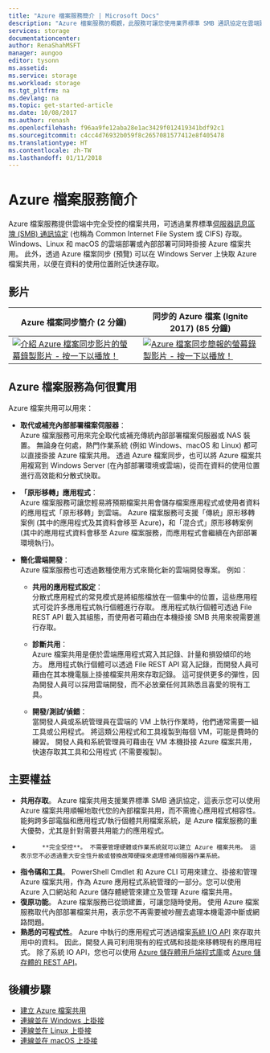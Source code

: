 ```yaml
---
title: "Azure 檔案服務簡介 | Microsoft Docs"
description: "Azure 檔案服務的概觀，此服務可讓您使用業界標準 SMB 通訊協定在雲端建立和使用網路檔案共用。"
services: storage
documentationcenter: 
author: RenaShahMSFT
manager: aungoo
editor: tysonn
ms.assetid: 
ms.service: storage
ms.workload: storage
ms.tgt_pltfrm: na
ms.devlang: na
ms.topic: get-started-article
ms.date: 10/08/2017
ms.author: renash
ms.openlocfilehash: f96aa9fe12aba28e1ac3429f012419341bdf92c1
ms.sourcegitcommit: c4cc4d76932b059f8c2657081577412e8f405478
ms.translationtype: HT
ms.contentlocale: zh-TW
ms.lasthandoff: 01/11/2018
---
```

# <a name="introduction-to-azure-files"></a>Azure 檔案服務簡介
Azure 檔案服務提供雲端中完全受控的檔案共用，可透過業界標準[伺服器訊息區塊 (SMB) 通訊協定](https://msdn.microsoft.com/library/windows/desktop/aa365233.aspx) (也稱為 Common Internet File System 或 CIFS) 存取。 Windows、Linux 和 macOS 的雲端部署或內部部署可同時掛接 Azure 檔案共用。 此外，透過 Azure 檔案同步 (預覽) 可以在 Windows Server 上快取 Azure 檔案共用，以便在資料的使用位置附近快速存取。

## <a name="videos"></a>影片
| Azure 檔案同步簡介 (2 分鐘) | 同步的 Azure 檔案 (Ignite 2017) (85 分鐘)  |
|-|-|
| [![介紹 Azure 檔案同步影片的螢幕錄製影片 - 按一下以播放！](./media/storage-files-introduction/azure-file-sync-video-snapshot.png)](https://www.youtube.com/watch?v=Zm2w8-TRn-o) | [![Azure 檔案同步簡報的螢幕錄製影片 - 按一下以播放！](./media/storage-files-introduction/azure-files-ignite-2017-video.png)](https://www.youtube.com/watch?v=r26jWDGF_rg) |

## <a name="why-azure-files-is-useful"></a>Azure 檔案服務為何很實用
Azure 檔案共用可以用來：

* **取代或補充內部部署檔案伺服器**：  
    Azure 檔案服務可用來完全取代或補充傳統內部部署檔案伺服器或 NAS 裝置。 無論身在何處，熱門作業系統 (例如 Windows、macOS 和 Linux) 都可以直接掛接 Azure 檔案共用。 透過 Azure 檔案同步，也可以將 Azure 檔案共用複寫到 Windows Server (在內部部署環境或雲端)，從而在資料的使用位置進行高效能和分散式快取。

* **「原形移轉」應用程式**：  
    Azure 檔案服務可讓您輕易將預期檔案共用會儲存檔案應用程式或使用者資料的應用程式「原形移轉」到雲端。 Azure 檔案服務可支援「傳統」原形移轉案例 (其中的應用程式及其資料會移至 Azure)，和「混合式」原形移轉案例 (其中的應用程式資料會移至 Azure 檔案服務，而應用程式會繼續在內部部署環境執行)。 

* **簡化雲端開發**：  
    Azure 檔案服務也可透過數種使用方式來簡化新的雲端開發專案。 例如︰
    * **共用的應用程式設定**：  
        分散式應用程式的常見模式是將組態檔放在一個集中的位置，這些應用程式可從許多應用程式執行個體進行存取。 應用程式執行個體可透過 File REST API 載入其組態，而使用者可藉由在本機掛接 SMB 共用來視需要進行存取。

    * **診斷共用**：  
        Azure 檔案共用是便於雲端應用程式寫入其記錄、計量和損毀傾印的地方。 應用程式執行個體可以透過 File REST API 寫入記錄，而開發人員可藉由在其本機電腦上掛接檔案共用來存取記錄。 這可提供更多的彈性，因為開發人員可以採用雲端開發，而不必放棄任何其熟悉且喜愛的現有工具。

    * **開發/測試/偵錯**：  
        當開發人員或系統管理員在雲端的 VM 上執行作業時，他們通常需要一組工具或公用程式。 將這類公用程式和工具複製到每個 VM，可能是費時的練習。 開發人員和系統管理員可藉由在 VM 本機掛接 Azure 檔案共用，快速存取其工具和公用程式 (不需要複製)。

## <a name="key-benefits"></a>主要權益
* **共用存取**。 Azure 檔案共用支援業界標準 SMB 通訊協定，這表示您可以使用 Azure 檔案共用順暢地取代您的內部檔案共用，而不需擔心應用程式相容性。 能夠跨多部電腦和應用程式/執行個體共用檔案系統，是 Azure 檔案服務的重大優勢，尤其是針對需要共用能力的應用程式。 
* 
            **完全受控**。 不需要管理硬體或作業系統就可以建立 Azure 檔案共用。 這表示您不必透過重大安全性升級或替換故障硬碟來處理修補伺服器作業系統。
* **指令碼和工具**。 PowerShell Cmdlet 和 Azure CLI 可用來建立、掛接和管理 Azure 檔案共用，作為 Azure 應用程式系統管理的一部分。您可以使用 Azure 入口網站和 Azure 儲存體總管來建立及管理 Azure 檔案共用。 
* **復原功能**。 Azure 檔案服務已從頭建置，可讓您隨時使用。 使用 Azure 檔案服務取代內部部署檔案共用，表示您不再需要被吵醒去處理本機電源中斷或網路問題。 
* **熟悉的可程式性**。 Azure 中執行的應用程式可透過檔案[系統 I/O API](https://msdn.microsoft.com/library/system.io.file.aspx) 來存取共用中的資料。 因此，開發人員可利用現有的程式碼和技能來移轉現有的應用程式。 除了系統 IO API，您也可以使用 [Azure 儲存體用戶端程式庫](https://msdn.microsoft.com/library/azure/dn261237.aspx)或 [Azure 儲存體的 REST API](/rest/api/storageservices/file-service-rest-api)。

## <a name="next-steps"></a>後續步驟
* [建立 Azure 檔案共用](storage-how-to-create-file-share.md)
* [連線並在 Windows 上掛接](storage-how-to-use-files-windows.md)
* [連線並在 Linux 上掛接](storage-how-to-use-files-linux.md)
* [連線並在 macOS 上掛接](storage-how-to-use-files-mac.md)

